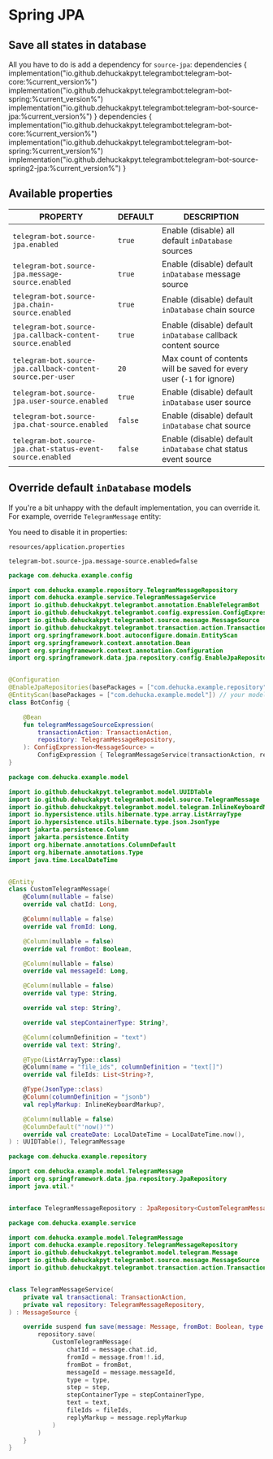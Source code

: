 # Spring JPA

## Save all states in database

All you have to do is add a dependency for `source-jpa`:
<tabs>
<tab title="Spring 3.x">
<code-block lang="kotlin">
dependencies {
    implementation("io.github.dehuckakpyt.telegrambot:telegram-bot-core:%current_version%")
    implementation("io.github.dehuckakpyt.telegrambot:telegram-bot-spring:%current_version%")
    implementation("io.github.dehuckakpyt.telegrambot:telegram-bot-source-jpa:%current_version%")
}
</code-block>
</tab>
<tab title="Spring 2.7">
<code-block lang="kotlin">
dependencies {
    implementation("io.github.dehuckakpyt.telegrambot:telegram-bot-core:%current_version%")
    implementation("io.github.dehuckakpyt.telegrambot:telegram-bot-spring:%current_version%")
    implementation("io.github.dehuckakpyt.telegrambot:telegram-bot-source-spring2-jpa:%current_version%")
}
</code-block>
</tab>
</tabs>

## Available properties

| PROPERTY                                                   | DEFAULT | DESCRIPTION                                                          |
|------------------------------------------------------------|---------|----------------------------------------------------------------------|
| `telegram-bot.source-jpa.enabled`                          | `true`  | Enable (disable) all default `inDatabase` sources                    |
| `telegram-bot.source-jpa.message-source.enabled`           | `true`  | Enable (disable) default `inDatabase` message source                 |
| `telegram-bot.source-jpa.chain-source.enabled`             | `true`  | Enable (disable) default `inDatabase` chain source                   |
| `telegram-bot.source-jpa.callback-content-source.enabled`  | `true`  | Enable (disable) default `inDatabase` callback content source        |
| `telegram-bot.source-jpa.callback-content-source.per-user` | `20`    | Max count of contents will be saved for every user (`-1` for ignore) |
| `telegram-bot.source-jpa.user-source.enabled`              | `true`  | Enable (disable) default `inDatabase` user source                    |
| `telegram-bot.source-jpa.chat-source.enabled`              | `false` | Enable (disable) default `inDatabase` chat source                    |
| `telegram-bot.source-jpa.chat-status-event-source.enabled` | `false` | Enable (disable) default `inDatabase` chat status event source       |


## Override default `inDatabase` models

If you're a bit unhappy with the default implementation, you can override it. For example, override `TelegramMessage` entity:

<tabs id="override-model-spring-jpa" group="telegram-bot-code">
    <tab title="Spring" group-key="spring"></tab>
</tabs>

You need to disable it in properties:

`resources/application.properties`
```
telegram-bot.source-jpa.message-source.enabled=false
```

```kotlin
package com.dehucka.example.config

import com.dehucka.example.repository.TelegramMessageRepository
import com.dehucka.example.service.TelegramMessageService
import io.github.dehuckakpyt.telegrambot.annotation.EnableTelegramBot
import io.github.dehuckakpyt.telegrambot.config.expression.ConfigExpression
import io.github.dehuckakpyt.telegrambot.source.message.MessageSource
import io.github.dehuckakpyt.telegrambot.transaction.action.TransactionAction
import org.springframework.boot.autoconfigure.domain.EntityScan
import org.springframework.context.annotation.Bean
import org.springframework.context.annotation.Configuration
import org.springframework.data.jpa.repository.config.EnableJpaRepositories


@Configuration
@EnableJpaRepositories(basePackages = ["com.dehucka.example.repository"]) // your repository package
@EntityScan(basePackages = ["com.dehucka.example.model"]) // your model package
class BotConfig {

    @Bean
    fun telegramMessageSourceExpression(
        transactionAction: TransactionAction,
        repository: TelegramMessageRepository,
    ): ConfigExpression<MessageSource> =
        ConfigExpression { TelegramMessageService(transactionAction, repository) }
}
```

```kotlin
package com.dehucka.example.model

import io.github.dehuckakpyt.telegrambot.model.UUIDTable
import io.github.dehuckakpyt.telegrambot.model.source.TelegramMessage
import io.github.dehuckakpyt.telegrambot.model.telegram.InlineKeyboardMarkup
import io.hypersistence.utils.hibernate.type.array.ListArrayType
import io.hypersistence.utils.hibernate.type.json.JsonType
import jakarta.persistence.Column
import jakarta.persistence.Entity
import org.hibernate.annotations.ColumnDefault
import org.hibernate.annotations.Type
import java.time.LocalDateTime


@Entity
class CustomTelegramMessage(
    @Column(nullable = false)
    override val chatId: Long,

    @Column(nullable = false)
    override val fromId: Long,

    @Column(nullable = false)
    override val fromBot: Boolean,

    @Column(nullable = false)
    override val messageId: Long,

    @Column(nullable = false)
    override val type: String,

    override val step: String?,

    override val stepContainerType: String?,

    @Column(columnDefinition = "text")
    override val text: String?,

    @Type(ListArrayType::class)
    @Column(name = "file_ids", columnDefinition = "text[]")
    override val fileIds: List<String>?,

    @Type(JsonType::class)
    @Column(columnDefinition = "jsonb")
    val replyMarkup: InlineKeyboardMarkup?,

    @Column(nullable = false)
    @ColumnDefault("'now()'")
    override val createDate: LocalDateTime = LocalDateTime.now(),
) : UUIDTable(), TelegramMessage
```

```kotlin
package com.dehucka.example.repository

import com.dehucka.example.model.TelegramMessage
import org.springframework.data.jpa.repository.JpaRepository
import java.util.*


interface TelegramMessageRepository : JpaRepository<CustomTelegramMessage, UUID>
```

```kotlin
package com.dehucka.example.service

import com.dehucka.example.model.TelegramMessage
import com.dehucka.example.repository.TelegramMessageRepository
import io.github.dehuckakpyt.telegrambot.model.telegram.Message
import io.github.dehuckakpyt.telegrambot.source.message.MessageSource
import io.github.dehuckakpyt.telegrambot.transaction.action.TransactionAction


class TelegramMessageService(
    private val transactional: TransactionAction,
    private val repository: TelegramMessageRepository,
) : MessageSource {

    override suspend fun save(message: Message, fromBot: Boolean, type: String, step: String?, stepContainerType: String?, text: String?, fileIds: List<String>?): Unit = transactional {
        repository.save(
            CustomTelegramMessage(
                chatId = message.chat.id,
                fromId = message.from!!.id,
                fromBot = fromBot,
                messageId = message.messageId,
                type = type,
                step = step,
                stepContainerType = stepContainerType,
                text = text,
                fileIds = fileIds,
                replyMarkup = message.replyMarkup
            )
        )
    }
}
```
